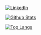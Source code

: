 
[![LinkedIn](https://img.shields.io/badge/-LinkedIn-5c5c5c?&logo=Linkedin&?logoColor=white&link=https://www.linkedin.com/in/mochammad-shenna-wardana/)](https://www.linkedin.com/in/mochammad-shenna-wardana/)

[![Github Stats](https://github-readme-stats.vercel.app/api?username=mochammadshenna&theme=radical&count_private=true&show_icons=true)](https://github.com/anuraghazra/github-readme-stats)

[![Top Langs](https://github-readme-stats.vercel.app/api/top-langs/?username=mochammadshenna&hide=css&theme=radical&langs_count=10)](https://github.com/anuraghazra/github-readme-stats)
